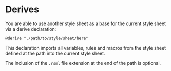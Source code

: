 # Derives

You are able to use another style sheet as a base for the current style sheet via a derive declaration:

```rsml
@derive "./path/to/style/sheet/here"
```

This declaration imports all variables, rules and macros from the style sheet defined at the path into the current style sheet.

The inclusion of the `.rsml` file extension at the end of the path is optional.